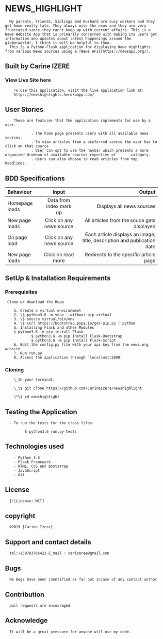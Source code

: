 # NEWS_HIGHLIGHT

      My parents, Friends, Siblings and Husband are busy workers and they get home really late. They always miss the news and they are very frustrated since they can't keep up with current affairs. This is a News Website App that is primarily concerned with making its users get information and updates about latest happenings around the globe(world). I think it will be helpful to them.
      This is a Python-Flask application for displaying News Highlights from various News sources using a [News API](https://newsapi.org/).

## Built by Carine IZERE

### View Live Site here

        To use this application, visit the live application link at:
        https://newshighlightc.herokuapp.com/

## User Stories

        These are features that the application implements for use by a user.

                . The home page presents users with all available news sources.
                . To view articles from a preferred source the user has to click on that source
                . User can opt to use the navbar which presents a more      organized drodown of available sources repective of       category.
                . Users can also choose to read articles from top headlines.

## BDD Specifications

| Behaviour      |          Input           |                                                                  Output |
| :------------- | :----------------------: | ----------------------------------------------------------------------: |
| Homepage loads | Data from index mark up  |                                               Displays all news sources |
| New page loads | Click on any news source |                              All articles from the souce gets displayed |
| On page load   | Click on any news source | Each article displays an image, title, description and publication date |
| New page loads |    Click on read more    |                                  Redirects to the specific article page |

## SetUp & Installation Requirements

### Prerequisites

     Clone or download the Repo

        1. Create a virtual environment
        2. \$ python3.6 -m venv --without-pip virtual
        3. \$ source virtual/bin/env
        4. \$ curl https://bootstrap.pypa.io/get-pip.py | python
        5. Installing Flask and other Modules
        $ python3.6 -m pip install Flask
                $ python3.6 -m pip install Flask-Bootstrap
                $ python3.6 -m pip install Flask-Script
        6. Edit the config.py file with your api key from the news.org website
        7. Run run.py
        8. Access the application through `localhost:5000`

### Cloning

        \_In your terminal:

        \_\$ git clone https://github.com/CarineIzere/newshighlight.

        \*\$ cd newshighlight

## Testing the Application

      - To run the tests for the class files:

             $ python3.6 run.py tests

## Technologies used

        - Python 3.6
        - Flask Framework
        - HTML, CSS and Bootstrap
        - JavaScript
        - Git

## License

      [![License: MIT]

## copyright

      ©2019 [Carine Izere]

## Support and contact details

      tel:+250783706421 E_mail : carizeree@gmail.com

## Bugs

      No bugs have been identified as far but incase of any contact author

## Contribution

      pull requests are encouraged

## Acknowledge

      It will be a great pressure for anyone will use my code.
